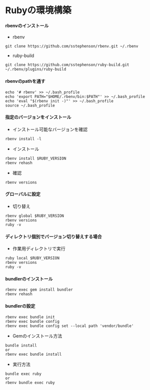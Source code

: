 # Rubyの環境構築

#### rbenvのインストール

* rbenv

```shell
git clone https://github.com/sstephenson/rbenv.git ~/.rbenv
```

* ruby-build

```shell
git clone https://github.com/sstephenson/ruby-build.git ~/.rbenv/plugins/ruby-build
```

#### rbenvのpathを通す

```shell
echo '# rbenv' >> ~/.bash_profile
echo 'export PATH="$HOME/.rbenv/bin:$PATH"' >> ~/.bash_profile
echo 'eval "$(rbenv init -)"' >> ~/.bash_profile
source ~/.bash_profile
```

#### 指定のバージョンをインストール

* インストール可能なバージョンを確認

```shell
rbenv install -l
```

* インストール

```shell
rbenv install $RUBY_VERSION
rbenv rehash
```

* 確認

```shell
rbenv versions
```

#### グローバルに設定

* 切り替え

```shell
rbenv global $RUBY_VERSION
rbenv versions
ruby -v
```

#### ディレクトリ個別でバージョン切り替えする場合

* 作業用ディレクトリで実行

```shell
ruby local $RUBY_VERSION
rbenv versions
ruby -v
```

#### bundlerのインストール

```shell
rbenv exec gem install bundler
rbenv rehash
```

#### bundlerの設定

```shell
rbenv exec bundle init
rbenv exec bundle config
rbenv exec bundle config set --local path 'vendor/bundle'
```

* Gemのインストール方法

```shell
bundle install
or
rbenv exec bundle install 
```

* 実行方法

```shell
bundle exec ruby
or
rbenv bundle exec ruby
```
